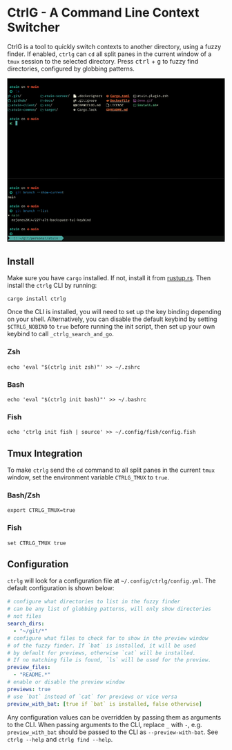 # CtrlG - A Command Line Context Switcher

CtrlG is a tool to quickly switch contexts to another directory, using a fuzzy finder.
If enabled, `ctrlg` can `cd` all split panes in the current window of a `tmux` session
to the selected directory. Press <kbd>ctrl</kbd> + <kbd>g</kbd> to fuzzy find directories,
configured by globbing patterns.

![demo](https://github.com/mrjones2014/ctrlg/raw/master/demo.gif)

## Install

Make sure you have `cargo` installed. If not, install it from [rustup.rs](https://rustup.rs).
Then install the `ctrlg` CLI by running:

```
cargo install ctrlg
```

Once the CLI is installed, you will need to set up the key binding depending on your shell.
Alternatively, you can disable the default keybind by setting `$CTRLG_NOBIND` to `true`
before running the init script, then set up your own keybind to call `_ctrlg_search_and_go`.

### Zsh

```
echo 'eval "$(ctrlg init zsh)"' >> ~/.zshrc
``````

### Bash

```
echo 'eval "$(ctrlg init bash)"' >> ~/.bashrc
```

### Fish

```
echo 'ctrlg init fish | source' >> ~/.config/fish/config.fish
```

## Tmux Integration

To make `ctrlg` send the `cd` command to all split panes in the current `tmux`
window, set the environment variable `CTRLG_TMUX` to `true`.

### Bash/Zsh

```
export CTRLG_TMUX=true
```

### Fish

```
set CTRLG_TMUX true
```

## Configuration

`ctrlg` will look for a configuration file at `~/.config/ctrlg/config.yml`. The default
configuration is shown below:

```yaml
# configure what directories to list in the fuzzy finder
# can be any list of globbing patterns, will only show directories
# not files
search_dirs:
  - "~/git/*"
# configure what files to check for to show in the preview window
# of the fuzzy finder. If `bat` is installed, it will be used
# by default for previews, otherwise `cat` will be installed.
# If no matching file is found, `ls` will be used for the preview.
preview_files:
  - "README.*"
# enable or disable the preview window
previews: true
# use `bat` instead of `cat` for previews or vice versa
preview_with_bat: [true if `bat` is installed, false otherwise]
```

Any configuration values can be overridden by passing them as arguments to the CLI.
When passing arguments to the CLI, replace `_` with `-`, e.g. `preview_with_bat`
should be passed to the CLI as `--preview-with-bat`.
See `ctrlg --help` and `ctrlg find --help`.
